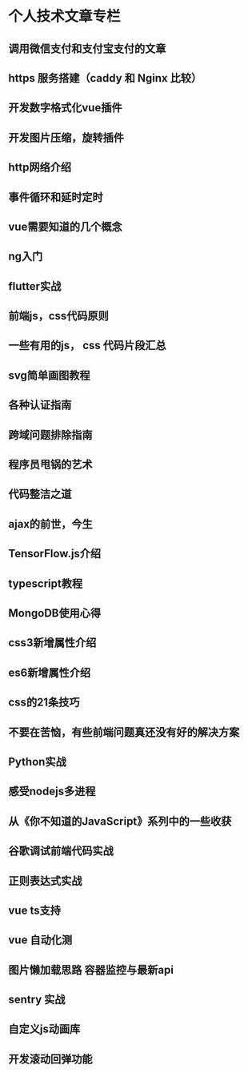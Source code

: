 # 个人技术文章专栏

## 调用微信支付和支付宝支付的文章
## https 服务搭建（caddy 和 Nginx 比较）
## 开发数字格式化vue插件
## 开发图片压缩，旋转插件
## http网络介绍
## 事件循环和延时定时
## vue需要知道的几个概念
## ng入门
## flutter实战
## 前端js，css代码原则
## 一些有用的js， css 代码片段汇总
## svg简单画图教程
## 各种认证指南
## 跨域问题排除指南
## 程序员甩锅的艺术
## 代码整洁之道
## ajax的前世，今生
## TensorFlow.js介绍
## typescript教程
## MongoDB使用心得
## css3新增属性介绍
## es6新增属性介绍
## css的21条技巧
## 不要在苦恼，有些前端问题真还没有好的解决方案
## Python实战
## 感受nodejs多进程
## 从《你不知道的JavaScript》系列中的一些收获
## 谷歌调试前端代码实战
## 正则表达式实战
## vue ts支持
## vue 自动化测
## 图片懒加载思路 容器监控与最新api
## sentry 实战
## 自定义js动画库
## 开发滚动回弹功能
